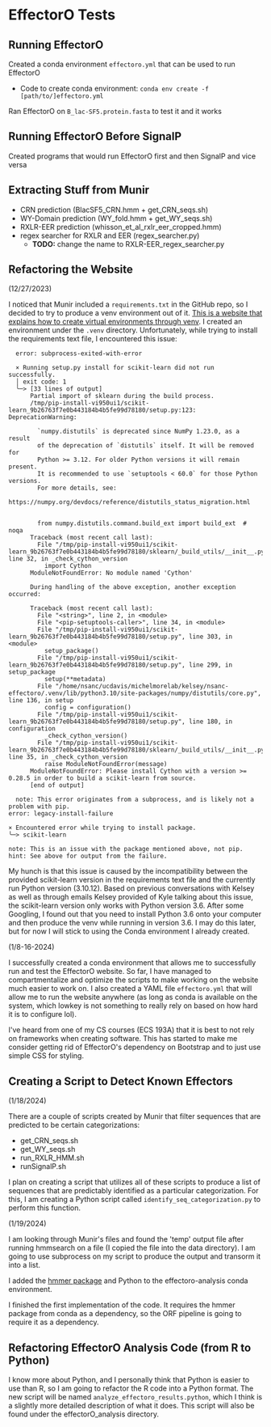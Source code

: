 # EffectorO Tests

## Running EffectorO

Created a conda environment `effectoro.yml` that can be used to run EffectorO

- Code to create conda environment: `conda env create -f [path/to/]effectoro.yml`

Ran EffectorO on `B_lac-SF5.protein.fasta` to test it and it works

## Running EffectorO Before SignalP

Created programs that would run EffectorO first and then SignalP and vice versa

## Extracting Stuff from Munir

- CRN prediction (BlacSF5_CRN.hmm + get_CRN_seqs.sh)
- WY-Domain prediction (WY_fold.hmm + get_WY_seqs.sh)
- RXLR-EER prediction (whisson_et_al_rxlr_eer_cropped.hmm)
- regex searcher for RXLR and EER (regex_searcher.py)
  - **TODO:** change the name to RXLR-EER_regex_searcher.py

## Refactoring the Website

(12/27/2023)

I noticed that Munir included a `requirements.txt` in the GitHub repo, so I decided to try to produce a venv environment out of it. [This is a website that explains how to create virtual environments through venv](https://packaging.python.org/en/latest/guides/installing-using-pip-and-virtual-environments/). I created an environment under the `.venv` directory. Unfortunately, while trying to install the requirements text file, I encountered this issue:

```text
  error: subprocess-exited-with-error
  
  × Running setup.py install for scikit-learn did not run successfully.
  │ exit code: 1
  ╰─> [33 lines of output]
      Partial import of sklearn during the build process.
      /tmp/pip-install-vi950ui1/scikit-learn_9b26763f7e0b443184b4b5fe99d78180/setup.py:123: DeprecationWarning:
      
        `numpy.distutils` is deprecated since NumPy 1.23.0, as a result
        of the deprecation of `distutils` itself. It will be removed for
        Python >= 3.12. For older Python versions it will remain present.
        It is recommended to use `setuptools < 60.0` for those Python versions.
        For more details, see:
          https://numpy.org/devdocs/reference/distutils_status_migration.html
      
      
        from numpy.distutils.command.build_ext import build_ext  # noqa
      Traceback (most recent call last):
        File "/tmp/pip-install-vi950ui1/scikit-learn_9b26763f7e0b443184b4b5fe99d78180/sklearn/_build_utils/__init__.py", line 32, in _check_cython_version
          import Cython
      ModuleNotFoundError: No module named 'Cython'
      
      During handling of the above exception, another exception occurred:
      
      Traceback (most recent call last):
        File "<string>", line 2, in <module>
        File "<pip-setuptools-caller>", line 34, in <module>
        File "/tmp/pip-install-vi950ui1/scikit-learn_9b26763f7e0b443184b4b5fe99d78180/setup.py", line 303, in <module>
          setup_package()
        File "/tmp/pip-install-vi950ui1/scikit-learn_9b26763f7e0b443184b4b5fe99d78180/setup.py", line 299, in setup_package
          setup(**metadata)
        File "/home/nsanc/ucdavis/michelmorelab/kelsey/nsanc-effectoro/.venv/lib/python3.10/site-packages/numpy/distutils/core.py", line 136, in setup
          config = configuration()
        File "/tmp/pip-install-vi950ui1/scikit-learn_9b26763f7e0b443184b4b5fe99d78180/setup.py", line 180, in configuration
          _check_cython_version()
        File "/tmp/pip-install-vi950ui1/scikit-learn_9b26763f7e0b443184b4b5fe99d78180/sklearn/_build_utils/__init__.py", line 35, in _check_cython_version
          raise ModuleNotFoundError(message)
      ModuleNotFoundError: Please install Cython with a version >= 0.28.5 in order to build a scikit-learn from source.
      [end of output]
  
  note: This error originates from a subprocess, and is likely not a problem with pip.
error: legacy-install-failure

× Encountered error while trying to install package.
╰─> scikit-learn

note: This is an issue with the package mentioned above, not pip.
hint: See above for output from the failure.
```

My hunch is that this issue is caused by the incompatibility between the provided scikit-learn version in the requirements text file and the currently run Python version (3.10.12). Based on previous conversations with Kelsey as well as through emails Kelsey provided of Kyle talking about this issue, the scikit-learn version only works with Python version 3.6. After some Googling, I found out that you need to install Python 3.6 onto your computer and then produce the venv while running in version 3.6. I may do this later, but for now I will stick to using the Conda environment I already created.

(1/8-16-2024)

I successfully created a conda environment that allows me to successfully run and test the EffectorO website. So far, I have managed to compartmentalize and optimize the scripts to make working on the website much easier to work on. I also created a YAML file `effectoro.yml` that will allow me to run the website anywhere (as long as conda is available on the system, which lowkey is not something to really rely on based on how hard it is to configure lol).

I've heard from one of my CS courses (ECS 193A) that it is best to not rely on frameworks when creating software. This has started to make me consider getting rid of EffectorO's dependency on Bootstrap and to just use simple CSS for styling.

## Creating a Script to Detect Known Effectors

(1/18/2024)

There are a couple of scripts created by Munir that filter sequences that are predicted to be certain categorizations:

- get_CRN_seqs.sh
- get_WY_seqs.sh
- run_RXLR_HMM.sh
- runSignalP.sh

I plan on creating a script that utilizes all of these scripts to produce a list of sequences that are predictably identified as a particular categorization. For this, I am creating a Python script called `identify_seq_categorization.py` to perform this function.

<!-- I found that in the lab server, the hmmer/3.1b2 module version was being used. There is a [Biopython package](https://biopython.org/docs/1.75/api/Bio.SearchIO.HmmerIO.html?highlight=hmmsearch) that talks about HMMER3 so maybe this could be useful. I am going to create a virtual environment in the `src/sequence_categorization` directory that will allow me to continue developing the categorization script using the Bio module. -->

(1/19/2024)

I am looking through Munir's files and found the 'temp' output file after running hmmsearch on a file (I copied the file into the data directory). I am going to use subprocess on my script to produce the output and transorm it into a list.

I added the [hmmer package](https://anaconda.org/bioconda/hmmer) and Python to the effectoro-analysis conda environment.

I finished the first implementation of the code. It requires the hmmer package from conda as a dependency, so the ORF pipeline is going to require it as a dependency.

## Refactoring EffectorO Analysis Code (from R to Python)

I know more about Python, and I personally think that Python is easier to use than R, so I am going to refactor the R code into a Python format. The new script will be named `analyze_effectoro_results.python`, which I think is a slightly more detailed description of what it does. This script will also be found under the effectorO_analysis directory.
